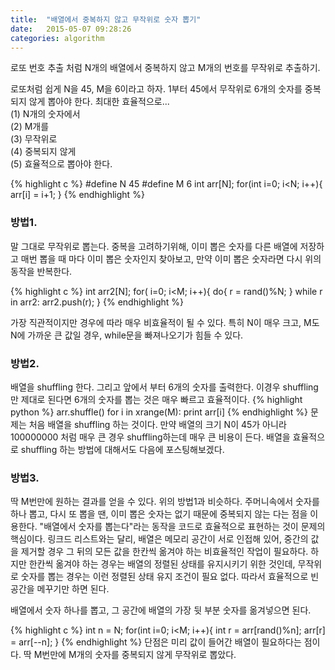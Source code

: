 ```yaml
---
title:  "배열에서 중복하지 않고 무작위로 숫자 뽑기"
date:   2015-05-07 09:28:26
categories: algorithm
---
```



로또 번호 추출 처럼 N개의 배열에서 중복하지 않고 M개의 번호를 무작위로 추출하기.
 
로또처럼 쉽게 N을 45, M을 6이라고 하자.
1부터 45에서 무작위로 6개의 숫자를 중복되지 않게 뽑아야 한다. 최대한 효율적으로...  
(1) N개의 숫자에서  
(2) M개를  
(3) 무작위로  
(4) 중복되지 않게  
(5) 효율적으로 뽑아야 한다.  
 
{% highlight c %}
#define N 45
#define M 6
int arr[N];
for(int i=0; i<N; i++){
    arr[i] = i+1;
}
{% endhighlight %}
 
### 방법1.
 
말 그대로 무작위로 뽑는다.
중복을 고려하기위해, 이미 뽑은 숫자를 다른 배열에 저장하고
매번 뽑을 때 마다 이미 뽑은 숫자인지 찾아보고, 만약 이미 뽑은 숫자라면 다시 위의 동작을 반복한다.

{% highlight c %}
int arr2[N];
for( i=0; i<M; i++){
    do{
        r = rand()%N;
    } while r in arr2:
    arr2.push(r);
}
{% endhighlight %}

가장 직관적이지만 경우에 따라 매우 비효율적이 될 수 있다.
특히 N이 매우 크고, M도 N에 가까운 큰 값일 경우, while문을 빠져나오기가 힘들 수 있다.
 
 
### 방법2.

배열을 shuffling 한다. 그리고 앞에서 부터 6개의 숫자를 출력한다.
이경우 shuffling만 제대로 된다면 6개의 숫자를 뽑는 것은 매우 빠르고 효율적이다.
{% highlight python %}
arr.shuffle()
for i in xrange(M):
    print arr[i]
{% endhighlight %}
문제는 처음 배열을 shuffling 하는 것이다.
만약 배열의 크기 N이 45가 아니라 100000000 처럼 매우 큰 경우
shuffling하는데 매우 큰 비용이 든다.
배열을 효율적으로 shuffling 하는 방법에 대해서도 다음에 포스팅해보겠다.


### 방법3.
 
딱 M번만에 원하는 결과를 얻을 수 있다.
위의 방법1과 비슷하다.
주머니속에서 숫자를 하나 뽑고, 다시 또 뽑을 땐, 이미 뽑은 숫자는 없기 때문에 중복되지 않는 다는 점을 이용한다.
"배열에서 숫자를 뽑는다"라는 동작을 코드로 효율적으로 표현하는 것이 문제의 핵심이다.
링크드 리스트와는 달리, 배열은 메모리 공간이 서로 인접해 있어, 중간의 값을 제거할 경우 그 뒤의 모든 값을 한칸씩 옮겨야 하는 비효율적인 작업이 필요하다.
하지만 한칸씩 옮겨야 하는 경우는 배열의 정렬된 상태를 유지시키기 위한 것인데, 무작위로 숫자를 뽑는 경우는 이런 정렬된 상태 유지 조건이 필요 없다. 따라서 효율적으로 빈 공간을 메꾸기만 하면 된다.
 
배열에서 숫자 하나를 뽑고, 그 공간에 배열의 가장 뒷 부분 숫자를 옮겨넣으면 된다.
 
{% highlight c %}
int n = N;
for(int i=0; i<M; i++){
    int r = arr[rand()%n];
    arr[r] = arr[--n];
}
{% endhighlight %}
단점은 미리 값이 들어간 배열이 필요하다는 점이다.
딱 M번만에 M개의 숫자를 중복되지 않게 무작위로 뽑았다.